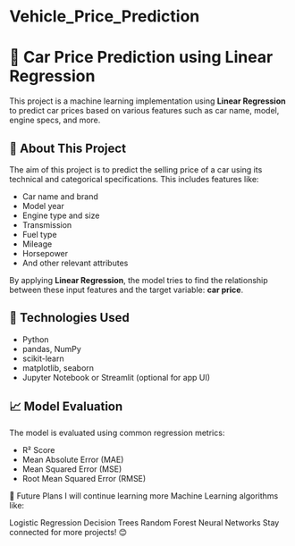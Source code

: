 # Vehicle_Price_Prediction

# 🚗 Car Price Prediction using Linear Regression

This project is a machine learning implementation using **Linear Regression** to predict car prices based on various features such as car name, model, engine specs, and more.

## 📌 About This Project

The aim of this project is to predict the selling price of a car using its technical and categorical specifications. This includes features like:

- Car name and brand
- Model year
- Engine type and size
- Transmission
- Fuel type
- Mileage
- Horsepower
- And other relevant attributes

By applying **Linear Regression**, the model tries to find the relationship between these input features and the target variable: **car price**.

## 🧠 Technologies Used

- Python
- pandas, NumPy
- scikit-learn
- matplotlib, seaborn
- Jupyter Notebook or Streamlit (optional for app UI)

## 📈 Model Evaluation

The model is evaluated using common regression metrics:

- R² Score
- Mean Absolute Error (MAE)
- Mean Squared Error (MSE)
- Root Mean Squared Error (RMSE)


🙌 Future Plans
I will continue learning more Machine Learning algorithms like:

Logistic Regression
Decision Trees
Random Forest
Neural Networks
Stay connected for more projects! 😊
